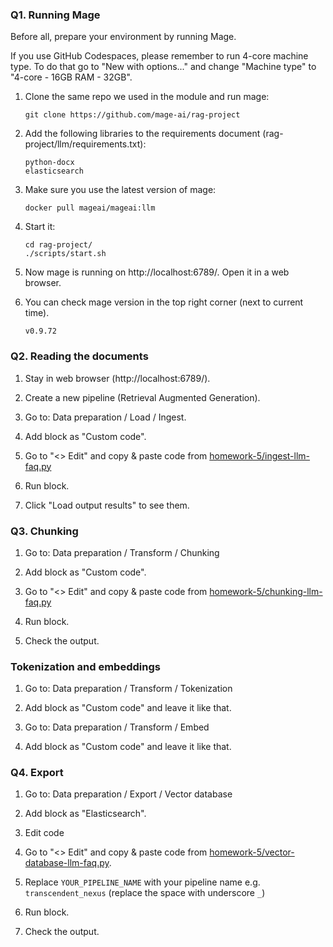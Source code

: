 ### Q1. Running Mage

Before all, prepare your environment by running Mage.

If you use GitHub Codespaces, please remember to run 4-core machine type.
To do that go to "New with options..." and change "Machine type" to "4-core - 16GB RAM - 32GB".

1. Clone the same repo we used in the module and run mage:

    ```
    git clone https://github.com/mage-ai/rag-project
    ```

2. Add the following libraries to the requirements document (rag-project/llm/requirements.txt):

    ```
    python-docx
    elasticsearch
    ```

3. Make sure you use the latest version of mage:

    ```
    docker pull mageai/mageai:llm
    ```

4. Start it:

    ```
    cd rag-project/
    ./scripts/start.sh
    ```

5. Now mage is running on http://localhost:6789/. Open it in a web browser.


6. You can check mage version in the top right corner (next to current time).

    ```
    v0.9.72
    ```

### Q2. Reading the documents

1. Stay in web browser (http://localhost:6789/).

2. Create a new pipeline (Retrieval Augmented Generation).

3. Go to: Data preparation / Load / Ingest.

4. Add block as "Custom code".

5. Go to "<> Edit" and copy & paste code from [homework-5/ingest-llm-faq.py](ingest-llm-faq.py)

6. Run block.

7. Click "Load output results" to see them.

### Q3. Chunking

1. Go to: Data preparation / Transform / Chunking

2. Add block as "Custom code".

3. Go to "<> Edit" and copy & paste code from [homework-5/chunking-llm-faq.py](chunking-llm-faq.py)

4. Run block.

5. Check the output.

### Tokenization and embeddings

1. Go to: Data preparation / Transform / Tokenization

2. Add block as "Custom code" and leave it like that.

3. Go to: Data preparation / Transform / Embed

4. Add block as "Custom code" and leave it like that.

### Q4. Export

1. Go to: Data preparation / Export / Vector database

2. Add block as "Elasticsearch".

3. Edit code

4. Go to "<> Edit" and copy & paste code from [homework-5/vector-database-llm-faq.py](vector-database-llm-faq.py).

5. Replace `YOUR_PIPELINE_NAME` with your pipeline name e.g. `transcendent_nexus` (replace the space with underscore `_`)

6. Run block.

7. Check the output.

